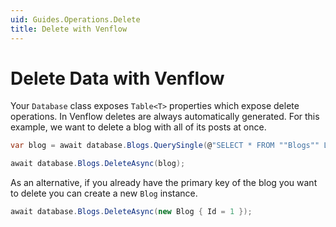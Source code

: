 ```yaml
---
uid: Guides.Operations.Delete
title: Delete with Venflow
---
```


# Delete Data with Venflow

Your `Database` class exposes `Table<T>` properties which expose delete operations. In Venflow deletes are always automatically generated. For this example, we want to delete a blog with all of its posts at once.

```cs
var blog = await database.Blogs.QuerySingle(@"SELECT * FROM ""Blogs"" LIMIT 1").QueryAsync();

await database.Blogs.DeleteAsync(blog);
```

As an alternative, if you already have the primary key of the blog you want to delete you can create a new `Blog` instance.

```cs
await database.Blogs.DeleteAsync(new Blog { Id = 1 });
```